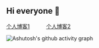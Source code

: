 ## Hi everyone 👋

<span>[个人博客1](https://cactusli.net)     </span><span style="margin-left: 40px;">   [个人博客2](https://blog.199228.xyz/)</span>



![Ashutosh's github activity graph](https://github-readme-activity-graph.vercel.app/graph?username=lixuanfengs&bg_color=FFFFFF&color=00CC66&line=00CC99&point=24292e&area=true&hide_border=true)






